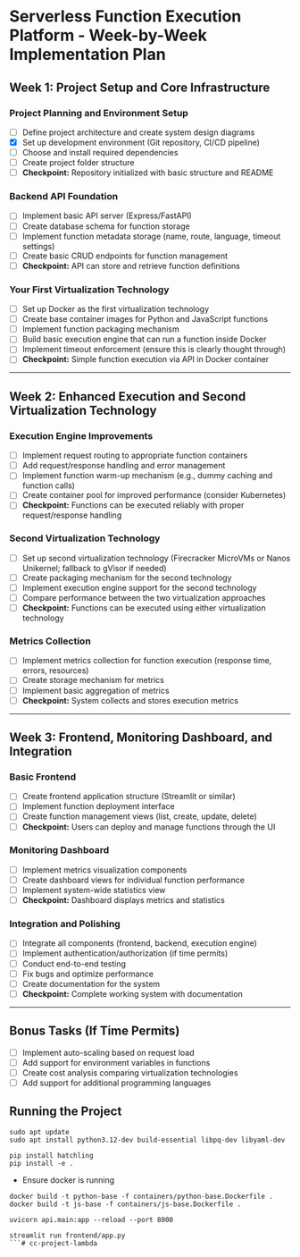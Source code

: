 # Serverless Function Execution Platform - Week-by-Week Implementation Plan

## Week 1: Project Setup and Core Infrastructure

### Project Planning and Environment Setup

- [ ] Define project architecture and create system design diagrams
- [x] Set up development environment (Git repository, CI/CD pipeline)
- [ ] Choose and install required dependencies
- [ ] Create project folder structure
- [ ] **Checkpoint:** Repository initialized with basic structure and README

### Backend API Foundation

- [ ] Implement basic API server (Express/FastAPI)
- [ ] Create database schema for function storage
- [ ] Implement function metadata storage (name, route, language, timeout settings)
- [ ] Create basic CRUD endpoints for function management
- [ ] **Checkpoint:** API can store and retrieve function definitions

### Your First Virtualization Technology

- [ ] Set up Docker as the first virtualization technology
- [ ] Create base container images for Python and JavaScript functions
- [ ] Implement function packaging mechanism
- [ ] Build basic execution engine that can run a function inside Docker
- [ ] Implement timeout enforcement (ensure this is clearly thought through)
- [ ] **Checkpoint:** Simple function execution via API in Docker container

---

## Week 2: Enhanced Execution and Second Virtualization Technology

### Execution Engine Improvements

- [ ] Implement request routing to appropriate function containers
- [ ] Add request/response handling and error management
- [ ] Implement function warm-up mechanism (e.g., dummy caching and function calls)
- [ ] Create container pool for improved performance (consider Kubernetes)
- [ ] **Checkpoint:** Functions can be executed reliably with proper request/response handling

### Second Virtualization Technology

- [ ] Set up second virtualization technology (Firecracker MicroVMs or Nanos Unikernel; fallback to gVisor if needed)
- [ ] Create packaging mechanism for the second technology
- [ ] Implement execution engine support for the second technology
- [ ] Compare performance between the two virtualization approaches
- [ ] **Checkpoint:** Functions can be executed using either virtualization technology

### Metrics Collection

- [ ] Implement metrics collection for function execution (response time, errors, resources)
- [ ] Create storage mechanism for metrics
- [ ] Implement basic aggregation of metrics
- [ ] **Checkpoint:** System collects and stores execution metrics

---

## Week 3: Frontend, Monitoring Dashboard, and Integration

### Basic Frontend

- [ ] Create frontend application structure (Streamlit or similar)
- [ ] Implement function deployment interface
- [ ] Create function management views (list, create, update, delete)
- [ ] **Checkpoint:** Users can deploy and manage functions through the UI

### Monitoring Dashboard

- [ ] Implement metrics visualization components
- [ ] Create dashboard views for individual function performance
- [ ] Implement system-wide statistics view
- [ ] **Checkpoint:** Dashboard displays metrics and statistics

### Integration and Polishing

- [ ] Integrate all components (frontend, backend, execution engine)
- [ ] Implement authentication/authorization (if time permits)
- [ ] Conduct end-to-end testing
- [ ] Fix bugs and optimize performance
- [ ] Create documentation for the system
- [ ] **Checkpoint:** Complete working system with documentation

---

## Bonus Tasks (If Time Permits)

- [ ] Implement auto-scaling based on request load
- [ ] Add support for environment variables in functions
- [ ] Create cost analysis comparing virtualization technologies
- [ ] Add support for additional programming languages

## Running the Project

```
sudo apt update
sudo apt install python3.12-dev build-essential libpq-dev libyaml-dev
```

```
pip install hatchling
pip install -e .
```
* Ensure docker is running
```
docker build -t python-base -f containers/python-base.Dockerfile .
docker build -t js-base -f containers/js-base.Dockerfile .
```
```
uvicorn api.main:app --reload --port 8000
```
```
streamlit run frontend/app.py
```#   c c - p r o j e c t - l a m b d a  
 